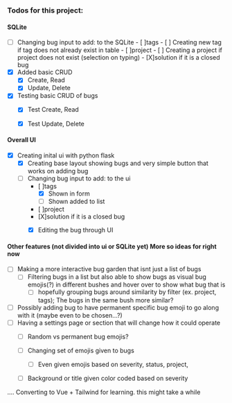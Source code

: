 ### Todos for this project:


#### SQLite
- [ ] Changing bug input to add: to the SQLite
        - [ ]tags
            - [ ] Creating new tag if tag does not already exist in table
        - [ ]project
            - [ ] Creating a project if project does not exist (selection on typing)
        - [X]solution if it is a closed bug
- [X] Added basic CRUD
    - [X] Create, Read
    - [X] Update, Delete
- [X] Testing basic CRUD of bugs 
    - [x] Test Create, Read
    - [X] Test Update, Delete


#### Overall UI
- [X] Creating inital ui with python flask
    - [X] Creating base layout showing bugs and very simple button that works on adding bug
    - [ ] Changing bug input to add: to the ui
        - [ ]tags
            - [X] Shown in form
            - [ ] Shown added to list 
        - [ ]project
        - [X]solution if it is a closed bug
        - [X] Editing the bug through UI



#### Other features (not divided into ui or SQLite yet) More so ideas for right now
- [ ] Making a more interactive bug garden that isnt just a list of bugs
    - [ ] Filtering bugs in a list but also able to show bugs as visual bug emojis(?) in different bushes and hover over to show what bug that is
        - [ ] hopefully grouping bugs around similarity by filter (ex. project, tags); The bugs in the same bush more similar?
- [ ] Possibly adding bug to have permanent specific bug emoji to go along with it (maybe even to be chosen...?)
- [ ] Having a settings page or section that will change how it could operate
    - [ ] Random vs permanent bug emojis?
    - [ ] Changing set of emojis given to bugs
        - [ ] Even given emojis based on severity, status, project,
    - [ ] Background or title given color coded based on severity


....
Converting to Vue + Tailwind for learning.
this might take a while

